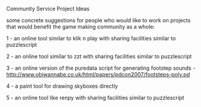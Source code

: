 Community Service Project Ideas

some concrete suggestions for people who would like to work on projects that would benefit the game making community as a whole:

1 - an online tool similar to klik n play with sharing facilities similar to puzzlescript

2 - an online tool similar to zzt with sharing facilities similar to puzzlescript

3 - an online version of the puredata script for generating footstep sounds - http://www.obiwannabe.co.uk/html/papers/pdcon2007/footsteps-poly.pd

4 - a paint tool for drawing skyboxes directly

5 - an online tool like renpy with sharing facilities similar to puzzlescript
